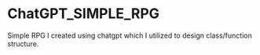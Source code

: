 # ChatGPT_SIMPLE_RPG
Simple RPG I created using chatgpt which I utilized to design class/function structure.
